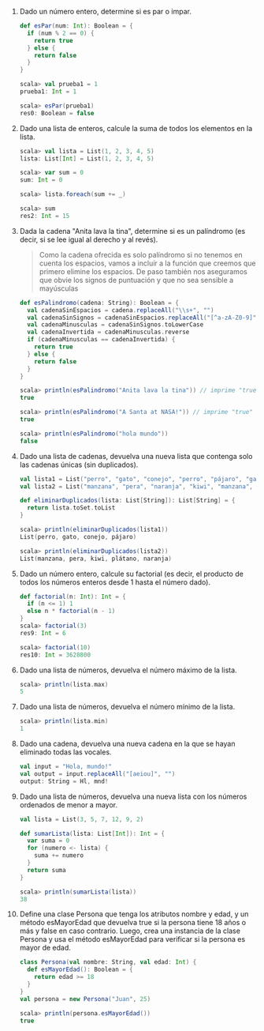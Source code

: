 1. Dado un número entero, determine si es par o impar.

    ```Scala
    def esPar(num: Int): Boolean = {
      if (num % 2 == 0) {
        return true
      } else {
        return false
      }
    }

    scala> val prueba1 = 1
    prueba1: Int = 1

    scala> esPar(prueba1)
    res0: Boolean = false

    ```

2. Dado una lista de enteros, calcule la suma de todos los elementos en la lista.

    ```Scala
    scala> val lista = List(1, 2, 3, 4, 5)
    lista: List[Int] = List(1, 2, 3, 4, 5)

    scala> var sum = 0
    sum: Int = 0

    scala> lista.foreach(sum += _)

    scala> sum
    res2: Int = 15
    ```

3. Dada la cadena "Anita lava la tina", determine si es un palíndromo (es decir, si se lee igual al derecho y al revés).

    > Como la cadena ofrecida es solo palíndromo si no tenemos en cuenta los espacios, vamos a incluír a la función que creemos que primero elimine los espacios. De paso también nos aseguramos que obvie los signos de puntuación y que no sea sensible a mayúsculas

    ```Scala
    def esPalindromo(cadena: String): Boolean = {
      val cadenaSinEspacios = cadena.replaceAll("\\s+", "")
      val cadenaSinSignos = cadenaSinEspacios.replaceAll("[^a-zA-Z0-9]", "")
      val cadenaMinusculas = cadenaSinSignos.toLowerCase
      val cadenaInvertida = cadenaMinusculas.reverse
      if (cadenaMinusculas == cadenaInvertida) {
        return true
      } else {
        return false
      }
    }

    scala> println(esPalindromo("Anita lava la tina")) // imprime "true"
    true

    scala> println(esPalindromo("A Santa at NASA!")) // imprime "true"
    true

    scala> println(esPalindromo("hola mundo"))
    false

    ```

4. Dado una lista de cadenas, devuelva una nueva lista que contenga solo las cadenas únicas (sin duplicados).

    ```Scala
    val lista1 = List("perro", "gato", "conejo", "perro", "pájaro", "gato")
    val lista2 = List("manzana", "pera", "naranja", "kiwi", "manzana", "plátano", "pera", "naranja")

    def eliminarDuplicados(lista: List[String]): List[String] = {
      return lista.toSet.toList
    }

    scala> println(eliminarDuplicados(lista1))
    List(perro, gato, conejo, pájaro)

    scala> println(eliminarDuplicados(lista2))
    List(manzana, pera, kiwi, plátano, naranja)
    ```

5. Dado un número entero, calcule su factorial (es decir, el producto de todos los números enteros desde 1 hasta el número dado).

    ```Scala
    def factorial(n: Int): Int = {
      if (n <= 1) 1
      else n * factorial(n - 1)
    }
    scala> factorial(3)
    res9: Int = 6

    scala> factorial(10)
    res10: Int = 3628800
    ```

6. Dado una lista de números, devuelva el número máximo de la lista.

    ```Scala
    scala> println(lista.max)
    5
    ```

7. Dado una lista de números, devuelva el número mínimo de la lista.

    ```Scala
    scala> println(lista.min)
    1
    ```

8. Dado una cadena, devuelva una nueva cadena en la que se hayan eliminado todas las vocales.

    ```Scala
    val input = "Hola, mundo!"
    val output = input.replaceAll("[aeiou]", "")
    output: String = Hl, mnd!
    ```

9.  Dado una lista de números, devuelva una nueva lista con los números ordenados de menor a mayor.

    ```Scala
    val lista = List(3, 5, 7, 12, 9, 2)

    def sumarLista(lista: List[Int]): Int = {
      var suma = 0
      for (numero <- lista) {
        suma += numero
      }
      return suma
    }

    scala> println(sumarLista(lista))
    38
    ```

10. Define una clase Persona que tenga los atributos nombre y edad, y un método esMayorEdad que devuelva true si la persona tiene 18 años o más y false en caso contrario. Luego, crea una instancia de la clase Persona y usa el método esMayorEdad para verificar si la persona es mayor de edad. 

    ```Scala
    class Persona(val nombre: String, val edad: Int) {
      def esMayorEdad(): Boolean = {
        return edad >= 18
      }
    }
    val persona = new Persona("Juan", 25)
    
    scala> println(persona.esMayorEdad())
    true

    ```